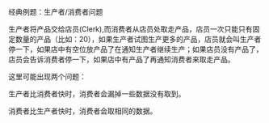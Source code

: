 

经典例题：生产者/消费者问题

生产者将产品交给店员(Clerk),而消费者从店员处取走产品，店员一次只能只有固定数量的产品（比如：20），如果生产者试图生产更多的产品，店员就会叫生产者停一下，如果店中有空位放产品了在通知生产者继续生产；如果店员没有产品了，店员会告诉消费者停一下，如果店中有产品了再通知消费者来取走产品。



这里可能出现两个问题：

生产者比消费者快时，消费者会漏掉一些数据没有取到。

消费者比生产者快时，消费者会取相同的数据。